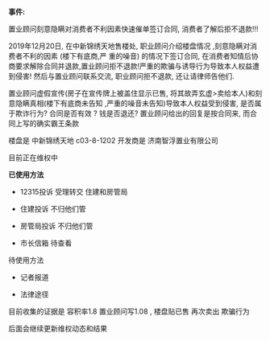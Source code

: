 **事件:**

置业顾问刻意隐瞒对消费者不利因素快速催单签订合同, 消费者了解后拒不退款!!!

2019年12月20日, 在中新锦绣天地售楼处, 职业顾问介绍楼盘情况 ,刻意隐瞒对消费者不利的因素 (楼下有底商,严 重的噪音) 的情况下签订合同, 在消费者知情后协商要求解除合同并退款,置业顾问拒不退款!严重的欺骗与诱导行为导致本人权益遭到侵害! 然后与置业顾问联系交流, 职业顾问拒不退款, 还让请律师告他们.

置业顾问虚假宣传(房子在宣传牌上被盖住显示已售, 将其故弄玄虚>卖给本人)和刻意隐瞒真相(楼下有底商未告知 ,严重的噪音未告知)导致本人权益受到侵害, 是否属于欺诈行为? 合同是否有效 ? 钱是否退还? 置业顾问给出的回复是按合同来, 而合同上写的确实霸王条款

楼盘是 中新锦绣天地 c03-8-1202 开发商是 济南智浮置业有限公司

目前正在维权中

**已使用方法**

- 12315投诉 受理转交 住建和房管局

- 住建投诉 不归他们管

- 房管局投诉 不归他们管

- 市长信箱 待查看 

待使用方法

- 记者报道 

- 法律途径

目前收集的证据是 容积率1.8 置业顾问写1.08 , 楼盘贴已售 再次卖出 欺骗行为

后面会继续更新维权动态和结果
